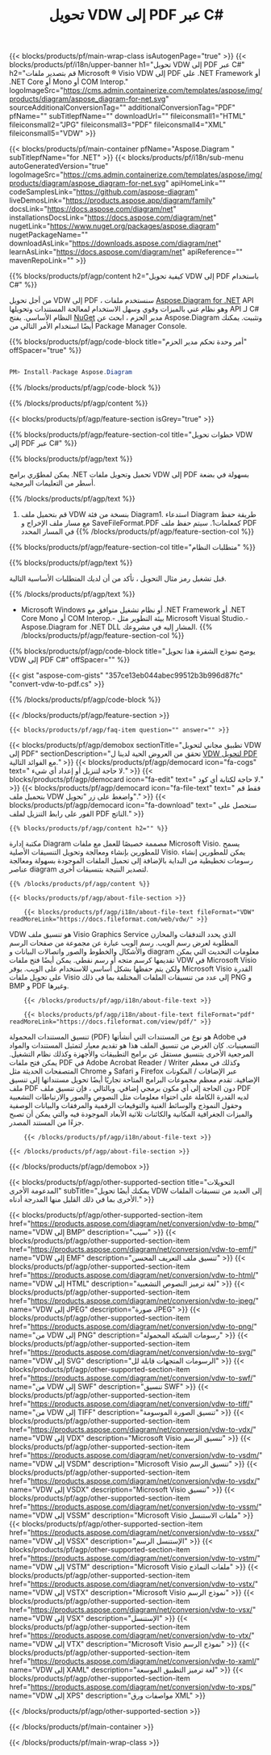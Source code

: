 ﻿---
title: تحويل VDW إلى PDF عبر C# 
weight: 1700
url: /ar/net/conversion/vdw-to-pdf/ 
description: نموذج رمز لتحويل C# VDW إلى PDF. استخدم API مثال الكود لتحويل ملفات VDW المجمعة إلى PDF داخل VB .NET أو Asp .NET أو أي تطبيق قائم على .NET.
---
{{< blocks/products/pf/main-wrap-class isAutogenPage="true" >}}
{{< blocks/products/pf/i18n/upper-banner h1="تحويل VDW إلى PDF عبر C#" h2="قم بتصدير ملفات Microsoft ® Visio VDW إلى PDF على .NET Framework أو .NET Core أو Mono أو COM Interop." logoImageSrc="https://cms.admin.containerize.com/templates/aspose/img/products/diagram/aspose_diagram-for-net.svg" sourceAdditionalConversionTag="" additionalConversionTag="PDF" pfName="" subTitlepfName="" downloadUrl="" fileiconsmall1="HTML" fileiconsmall2="JPG" fileiconsmall3="PDF" fileiconsmall4="XML" fileiconsmall5="VDW" >}}

{{< blocks/products/pf/main-container pfName="Aspose.Diagram " subTitlepfName="for .NET" >}}
{{< blocks/products/pf/i18n/sub-menu autoGeneratedVersion="true" logoImageSrc="https://cms.admin.containerize.com/templates/aspose/img/products/diagram/aspose_diagram-for-net.svg" apiHomeLink="" codeSamplesLink="https://github.com/aspose-diagram" liveDemosLink="https://products.aspose.app/diagram/family" docsLink="https://docs.aspose.com/diagram/net" installationsDocsLink="https://docs.aspose.com/diagram/net" nugetLink="https://www.nuget.org/packages/aspose.diagram" nugetPackageName="" downloadAsLink="https://downloads.aspose.com/diagram/net" learnAsLink="https://docs.aspose.com/diagram/net" apiReference="" mavenRepoLink="" >}}

{{% blocks/products/pf/agp/content h2="كيفية تحويل VDW إلى PDF باستخدام C#" %}}

 من أجل تحويل VDW إلى PDF ، سنستخدم ملفات
 [Aspose.Diagram for .NET](https://products.aspose.com/diagram/net) 
 API وهو نظام غني بالميزات وقوي وسهل الاستخدام لمعالجة المستندات وتحويلها API لـ C# النظام الأساسي. يفتح
 [NuGet](https://www.nuget.org/packages/aspose.diagram) 
 مدير الحزم ، ابحث عن
 Aspose.Diagram 
 وتثبيت. يمكنك أيضًا استخدام الأمر التالي من Package Manager Console.

{{% blocks/products/pf/agp/code-block title="أمر وحدة تحكم مدير الحزم" offSpacer="true" %}}

```cs

PM> Install-Package Aspose.Diagram


```

{{% /blocks/products/pf/agp/code-block %}}

{{% /blocks/products/pf/agp/content %}}

{{< blocks/products/pf/agp/feature-section isGrey="true" >}}

{{% blocks/products/pf/agp/feature-section-col title="خطوات تحويل VDW إلى PDF عبر C#" %}}

{{% blocks/products/pf/agp/text %}}

 يمكن لمطوّري برامج .NET تحميل وتحويل ملفات VDW إلى PDF بسهولة في بضعة أسطر من التعليمات البرمجية.

{{% /blocks/products/pf/agp/text %}}

1. قم بتحميل ملف VDW بنسخة من فئة Diagram1. استدعاء Diagram طريقة حفظ مع مسار ملف الإخراج و SaveFileFormat.PDF كمعلمات1. سيتم حفظ ملف PDF في المسار المحدد
{{% /blocks/products/pf/agp/feature-section-col %}}

{{% blocks/products/pf/agp/feature-section-col title="متطلبات النظام" %}}

{{% blocks/products/pf/agp/text %}}

 قبل تشغيل رمز مثال التحويل ، تأكد من أن لديك المتطلبات الأساسية التالية.

{{% /blocks/products/pf/agp/text %}}

- Microsoft Windows أو نظام تشغيل متوافق مع .NET Framework أو .NET Core Mono أو COM Interop.- بيئة التطوير مثل Microsoft Visual Studio.- Aspose.Diagram for .NET DLL المشار إليه في مشروعك.
{{% /blocks/products/pf/agp/feature-section-col %}}

{{% blocks/products/pf/agp/code-block title="يوضح نموذج الشفرة هذا تحويل VDW إلى PDF C#" offSpacer="" %}}

{{< gist "aspose-com-gists" "357ce13eb044abec99512b3b996d87fc" "convert-vdw-to-pdf.cs" >}}

{{% /blocks/products/pf/agp/code-block %}}

{{< /blocks/products/pf/agp/feature-section >}}

    {{< blocks/products/pf/agp/faq-item question="" answer="" >}}
 

<!-- aboutfile Starts -->

{{< blocks/products/pf/agp/demobox sectionTitle="تطبيق مجاني لتحويل VDW إلى PDF" sectionDescription="تحقق من العروض الحية لدينا ل [VDW لتحويل PDF](https://products.aspose.app/diagram/conversion/vdw-to-pdf) مع الفوائد التالية." >}}
        {{< blocks/products/pf/agp/democard icon="fa-cogs" text=" لا حاجة لتنزيل أو إعداد أي شيء." >}}
        {{< blocks/products/pf/agp/democard icon="fa-edit" text=" لا حاجة لكتابة أي كود." >}}
        {{< blocks/products/pf/agp/democard icon="fa-file-text" text=" فقط قم بتحميل ملف VDW واضغط على زر \"تحويل\"." >}}
        {{< blocks/products/pf/agp/democard icon="fa-download" text=" ستحصل على الفور على رابط التنزيل لملف PDF الناتج." >}}

    {{% blocks/products/pf/agp/content h2="" %}}

 مكتبة إدارة Diagram مصممة خصيصًا للعمل مع ملفات Microsoft Visio. يسمح للمطورين بإنشاء ومعالجة وتحويل التنسيقات الأصلية Visio. يمكن للمطورين إنشاء رسومات تخطيطية من البداية بالإضافة إلى تحميل الملفات الموجودة بسهولة ومعالجة عناصر diagram لتصدير النتيجة بتنسيقات أخرى.



    {{% /blocks/products/pf/agp/content %}}

    {{< blocks/products/pf/agp/about-file-section >}}

        {{< blocks/products/pf/agp/i18n/about-file-text fileFormat="VDW" readMoreLink="https://docs.fileformat.com/web/vdw/" >}}
VDW هو تنسيق ملف Visio Graphics Service الذي يحدد التدفقات والمخازن المطلوبة لعرض رسم الويب. رسم الويب عبارة عن مجموعة من صفحات الرسم والأشكال والخطوط والصور واتصالات البيانات و diagram معلومات التحديث التي يمكن تقديمها كرسم متجه أو رسم نقطي. يمكن أيضًا فتح ملفات VDW في Microsoft Visio ولكن يتم حفظها بشكل أساسي للاستخدام على الويب. يوفر Microsoft Visio القدرة على تحويل ملفات Visio إلى عدد من تنسيقات الملفات المختلفة بما في ذلك PNG و BMP و PDF وغيرها.

        {{< /blocks/products/pf/agp/i18n/about-file-text >}}

        {{< blocks/products/pf/agp/i18n/about-file-text fileFormat="pdf" readMoreLink="https://docs.fileformat.com/view/pdf/" >}}
تنسيق المستندات المحمولة (PDF) هو نوع من المستندات التي أنشأتها Adobe في التسعينيات. كان الغرض من تنسيق الملف هذا هو تقديم معيار لتمثيل المستندات والمواد المرجعية الأخرى بتنسيق مستقل عن برامج التطبيقات والأجهزة وكذلك نظام التشغيل. يمكن فتح ملفات PDF في Adobe Acrobat Reader / Writer وكذلك في معظم المتصفحات الحديثة مثل Chrome و Safari و Firefox عبر الإضافات / المكونات الإضافية. تقدم معظم مجموعات البرامج المتاحة تجاريًا أيضًا تحويل مستنداتها إلى تنسيق ملف PDF دون الحاجة إلى أي مكون برمجي إضافي. وبالتالي ، فإن تنسيق ملف PDF لديه القدرة الكاملة على احتواء معلومات مثل النصوص والصور والارتباطات التشعبية وحقول النموذج والوسائط الغنية والتوقيعات الرقمية والمرفقات والبيانات الوصفية والميزات الجغرافية المكانية والكائنات ثلاثية الأبعاد الموجودة فيه والتي يمكن أن تصبح جزءًا من المستند المصدر.

        {{< /blocks/products/pf/agp/i18n/about-file-text >}}

    {{< /blocks/products/pf/agp/about-file-section >}}

{{< /blocks/products/pf/agp/demobox >}}

<!-- aboutfile Ends -->

{{< blocks/products/pf/agp/other-supported-section title="التحويلات المدعومة الأخرى" subTitle="يمكنك أيضًا تحويل VDW إلى العديد من تنسيقات الملفات الأخرى بما في ذلك القليل منها المدرجة أدناه." >}}

{{< blocks/products/pf/agp/other-supported-section-item href="https://products.aspose.com/diagram/net/conversion/vdw-to-bmp/" name="VDW إلى BMP" description="سيب" >}}
{{< blocks/products/pf/agp/other-supported-section-item href="https://products.aspose.com/diagram/net/conversion/vdw-to-emf/" name="VDW إلى EMF" description="تنسيق ملف التعريف المحسن" >}}
{{< blocks/products/pf/agp/other-supported-section-item href="https://products.aspose.com/diagram/net/conversion/vdw-to-html/" name="VDW إلى HTML" description="لغة ترميز النصوص التشعبية" >}}
{{< blocks/products/pf/agp/other-supported-section-item href="https://products.aspose.com/diagram/net/conversion/vdw-to-jpeg/" name="VDW إلى JPEG" description="صورة JPEG" >}}
{{< blocks/products/pf/agp/other-supported-section-item href="https://products.aspose.com/diagram/net/conversion/vdw-to-png/" name="من VDW إلى PNG" description="رسومات الشبكة المحمولة" >}}
{{< blocks/products/pf/agp/other-supported-section-item href="https://products.aspose.com/diagram/net/conversion/vdw-to-svg/" name="VDW إلى SVG" description="الرسومات المتجهات قابلة لل" >}}
{{< blocks/products/pf/agp/other-supported-section-item href="https://products.aspose.com/diagram/net/conversion/vdw-to-swf/" name="من VDW إلى SWF" description="تنسيق SWF" >}}
{{< blocks/products/pf/agp/other-supported-section-item href="https://products.aspose.com/diagram/net/conversion/vdw-to-tiff/" name="من VDW إلى TIFF" description="تنسيق الصورة الموسومة" >}}
{{< blocks/products/pf/agp/other-supported-section-item href="https://products.aspose.com/diagram/net/conversion/vdw-to-vdx/" name="VDW إلى VDX" description="Microsoft Visio تنسيق الرسم" >}}
{{< blocks/products/pf/agp/other-supported-section-item href="https://products.aspose.com/diagram/net/conversion/vdw-to-vsdm/" name="VDW إلى VSDM" description="Microsoft Visio تنسيق الرسم" >}}
{{< blocks/products/pf/agp/other-supported-section-item href="https://products.aspose.com/diagram/net/conversion/vdw-to-vsdx/" name="VDW إلى VSDX" description="Microsoft Visio تنسيق" >}}
{{< blocks/products/pf/agp/other-supported-section-item href="https://products.aspose.com/diagram/net/conversion/vdw-to-vssm/" name="VDW إلى VSSM" description="Microsoft Visio ملفات الاستنسل" >}}
{{< blocks/products/pf/agp/other-supported-section-item href="https://products.aspose.com/diagram/net/conversion/vdw-to-vssx/" name="VDW إلى VSSX" description="الإستنسل الرسم" >}}
{{< blocks/products/pf/agp/other-supported-section-item href="https://products.aspose.com/diagram/net/conversion/vdw-to-vstm/" name="VDW إلى VSTM" description="Microsoft Visio ملفات النماذج" >}}
{{< blocks/products/pf/agp/other-supported-section-item href="https://products.aspose.com/diagram/net/conversion/vdw-to-vstx/" name="VDW إلى VSTX" description="Microsoft Visio نموذج الرسم" >}}
{{< blocks/products/pf/agp/other-supported-section-item href="https://products.aspose.com/diagram/net/conversion/vdw-to-vsx/" name="VDW إلى VSX" description="الإستنسل" >}}
{{< blocks/products/pf/agp/other-supported-section-item href="https://products.aspose.com/diagram/net/conversion/vdw-to-vtx/" name="VDW إلى VTX" description="Microsoft Visio نموذج الرسم" >}}
{{< blocks/products/pf/agp/other-supported-section-item href="https://products.aspose.com/diagram/net/conversion/vdw-to-xaml/" name="VDW إلى XAML" description="لغة ترميز التطبيق الموسعة" >}}
{{< blocks/products/pf/agp/other-supported-section-item href="https://products.aspose.com/diagram/net/conversion/vdw-to-xps/" name="VDW إلى XPS" description="مواصفات ورق XML" >}}

{{< /blocks/products/pf/agp/other-supported-section >}}

{{< /blocks/products/pf/main-container >}}
    
{{< /blocks/products/pf/main-wrap-class >}}